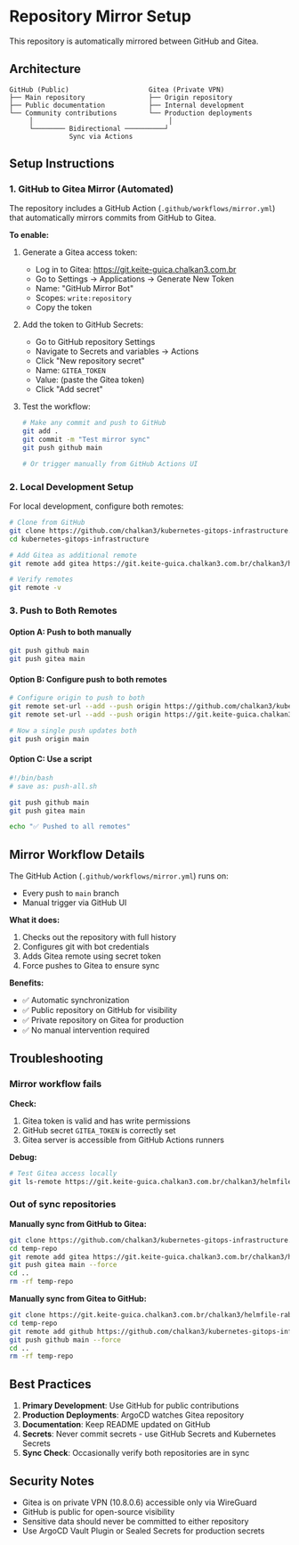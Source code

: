 # Repository Mirror Setup

This repository is automatically mirrored between GitHub and Gitea.

## Architecture

```
GitHub (Public)                    Gitea (Private VPN)
├── Main repository                ├── Origin repository
├── Public documentation           ├── Internal development
└── Community contributions        └── Production deployments
     │                                  │
     └──────── Bidirectional ──────────┘
               Sync via Actions
```

## Setup Instructions

### 1. GitHub to Gitea Mirror (Automated)

The repository includes a GitHub Action (`.github/workflows/mirror.yml`) that automatically mirrors commits from GitHub to Gitea.

**To enable:**

1. Generate a Gitea access token:
   - Log in to Gitea: https://git.keite-guica.chalkan3.com.br
   - Go to Settings → Applications → Generate New Token
   - Name: "GitHub Mirror Bot"
   - Scopes: `write:repository`
   - Copy the token

2. Add the token to GitHub Secrets:
   - Go to GitHub repository Settings
   - Navigate to Secrets and variables → Actions
   - Click "New repository secret"
   - Name: `GITEA_TOKEN`
   - Value: (paste the Gitea token)
   - Click "Add secret"

3. Test the workflow:
   ```bash
   # Make any commit and push to GitHub
   git add .
   git commit -m "Test mirror sync"
   git push github main

   # Or trigger manually from GitHub Actions UI
   ```

### 2. Local Development Setup

For local development, configure both remotes:

```bash
# Clone from GitHub
git clone https://github.com/chalkan3/kubernetes-gitops-infrastructure.git
cd kubernetes-gitops-infrastructure

# Add Gitea as additional remote
git remote add gitea https://git.keite-guica.chalkan3.com.br/chalkan3/helmfile-rabbitmq.git

# Verify remotes
git remote -v
```

### 3. Push to Both Remotes

#### Option A: Push to both manually
```bash
git push github main
git push gitea main
```

#### Option B: Configure push to both remotes
```bash
# Configure origin to push to both
git remote set-url --add --push origin https://github.com/chalkan3/kubernetes-gitops-infrastructure.git
git remote set-url --add --push origin https://git.keite-guica.chalkan3.com.br/chalkan3/helmfile-rabbitmq.git

# Now a single push updates both
git push origin main
```

#### Option C: Use a script
```bash
#!/bin/bash
# save as: push-all.sh

git push github main
git push gitea main

echo "✅ Pushed to all remotes"
```

## Mirror Workflow Details

The GitHub Action (`.github/workflows/mirror.yml`) runs on:
- Every push to `main` branch
- Manual trigger via GitHub UI

**What it does:**
1. Checks out the repository with full history
2. Configures git with bot credentials
3. Adds Gitea remote using secret token
4. Force pushes to Gitea to ensure sync

**Benefits:**
- ✅ Automatic synchronization
- ✅ Public repository on GitHub for visibility
- ✅ Private repository on Gitea for production
- ✅ No manual intervention required

## Troubleshooting

### Mirror workflow fails

**Check:**
1. Gitea token is valid and has write permissions
2. GitHub secret `GITEA_TOKEN` is correctly set
3. Gitea server is accessible from GitHub Actions runners

**Debug:**
```bash
# Test Gitea access locally
git ls-remote https://git.keite-guica.chalkan3.com.br/chalkan3/helmfile-rabbitmq.git
```

### Out of sync repositories

**Manually sync from GitHub to Gitea:**
```bash
git clone https://github.com/chalkan3/kubernetes-gitops-infrastructure.git temp-repo
cd temp-repo
git remote add gitea https://git.keite-guica.chalkan3.com.br/chalkan3/helmfile-rabbitmq.git
git push gitea main --force
cd ..
rm -rf temp-repo
```

**Manually sync from Gitea to GitHub:**
```bash
git clone https://git.keite-guica.chalkan3.com.br/chalkan3/helmfile-rabbitmq.git temp-repo
cd temp-repo
git remote add github https://github.com/chalkan3/kubernetes-gitops-infrastructure.git
git push github main --force
cd ..
rm -rf temp-repo
```

## Best Practices

1. **Primary Development**: Use GitHub for public contributions
2. **Production Deployments**: ArgoCD watches Gitea repository
3. **Documentation**: Keep README updated on GitHub
4. **Secrets**: Never commit secrets - use GitHub Secrets and Kubernetes Secrets
5. **Sync Check**: Occasionally verify both repositories are in sync

## Security Notes

- Gitea is on private VPN (10.8.0.6) accessible only via WireGuard
- GitHub is public for open-source visibility
- Sensitive data should never be committed to either repository
- Use ArgoCD Vault Plugin or Sealed Secrets for production secrets
